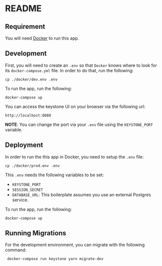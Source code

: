 # README

## Requirement

You will need [Docker](https://www.docker.com/) to run this app.

## Development

First, you will need to create an `.env` so that `Docker` knows where to look for its `docker-compose.yml` file. In order to do that, run the following:

```
cp ./docker/dev.env .env
```

To run the app, run the following:

```
docker-compose up
```

You can access the keystone UI on your browser via the following url:

```
http://localhost:8080
```

**NOTE**: You can change the port via your `.env` file using the `KEYSTONE_PORT` variable.

## Deployment
In order to run the this app in Docker, you need to setup the `.env` file:

```
cp ./docker/prod.env .env
```

This `.env` needs the following variables to be set:
- `KEYSTONE_PORT`
- `SESSION_SECRET`
- `DATABASE_URL`: This boilerplate assumes you use an external Postgres service.

To run the app, run the following:

```
docker-compose up
```

## Running Migrations
For the development environment, you can migrate with the following command:
```
 docker-compose run keystone yarn migrate-dev
 ```
